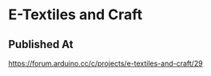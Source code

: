 # E-Textiles and Craft

## Published At

https://forum.arduino.cc/c/projects/e-textiles-and-craft/29
